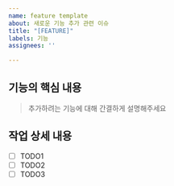 ```yaml
---
name: feature template
about: 새로운 기능 추가 관련 이슈
title: "[FEATURE]"
labels: 기능
assignees: ''

---
```


## 기능의 핵심 내용

> 추가하려는 기능에 대해 간결하게 설명해주세요

## 작업 상세 내용

- [ ] TODO1
- [ ] TODO2
- [ ] TODO3
